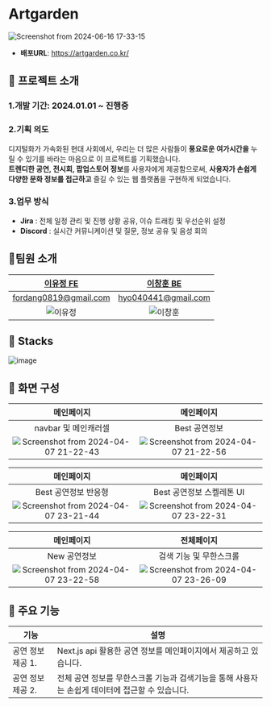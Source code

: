 # Artgarden

![Screenshot from 2024-06-16 17-33-15](https://github.com/FordangIT/Artgarden/assets/93567754/40e2e594-aff8-45b7-bad3-9a2583d86193)


- **배포URL**: https://artgarden.co.kr/

## 🙉 프로젝트 소개


### 1.개발 기간: 2024.01.01 ~ 진행중

### 2.기획 의도
디지털화가 가속화된 현대 사회에서, 우리는 더 많은 사람들이 **풍요로운 여가시간을** 누릴 수 있기를 바라는 마음으로 이 프로젝트를 기획했습니다. </br>
**트렌디한 공연, 전시회, 팝업스토어 정보**를 사용자에게 제공함으로써, **사용자가 손쉽게 다양한 문화 정보를 접근하고** 즐길 수 있는 웹 플랫폼을 구현하게 되었습니다.

### 3.업무 방식 
- **Jira** : 전체 일정 관리 및 진행 상황 공유, 이슈 트래킹 및 우선순위 설정 
- **Discord** : 실시간 커뮤니케이션 및 질문, 정보 공유 및 음성 회의 

## 🙉팀원 소개

|            [이유정 FE](https://github.com/FordangIT)            |           [이창훈 BE](https://github.com/ChangHoon97)            |
| :-------------------------------------------------------------: | :--------------------------------------------------------------: |
|                      fordang0819@gmail.com                      |                       hyo040441@gmail.com                        |
| ![이유정](https://avatars.githubusercontent.com/u/93567754?v=4) | ![이창훈](https://avatars.githubusercontent.com/u/118735836?v=4) |

## 🙉 Stacks
![image](https://github.com/FordangIT/Artgarden/assets/93567754/e7d3e996-3b64-4c3d-aae8-4168993a9ae6)


## 🙉 화면 구성

|                                                             메인페이지                                                              |                                                             메인페이지                                                              |
| :---------------------------------------------------------------------------------------------------------------------------------: | :---------------------------------------------------------------------------------------------------------------------------------: |
|                                                        navbar 및 메인캐러셀                                                         |                                                            Best 공연정보                                                            |
| ![Screenshot from 2024-04-07 21-22-43](https://github.com/FordangIT/Artgarden/assets/93567754/3084abc2-194e-4ab4-8c38-792072d11581) | ![Screenshot from 2024-04-07 21-22-56](https://github.com/FordangIT/Artgarden/assets/93567754/89c3c76a-b835-4bb9-b3a3-004b2c567ecf) |

|                                                             메인페이지                                                              |                                                             메인페이지                                                              |
| :---------------------------------------------------------------------------------------------------------------------------------: | :---------------------------------------------------------------------------------------------------------------------------------: |
|                                                        Best 공연정보 반응형                                                         |                                                      Best 공연정보 스켈레톤 UI                                                      |
| ![Screenshot from 2024-04-07 23-21-44](https://github.com/FordangIT/Artgarden/assets/93567754/dace54d4-712e-42e4-b9dc-a6a9e7841e34) | ![Screenshot from 2024-04-07 23-22-31](https://github.com/FordangIT/Artgarden/assets/93567754/f91d1444-4fe3-41bb-9669-d3bd1e420e88) |

|                                                             메인페이지                                                              |                                                             전체페이지                                                              |
| :---------------------------------------------------------------------------------------------------------------------------------: | :---------------------------------------------------------------------------------------------------------------------------------: |
|                                                            New 공연정보                                                             |                                                       검색 기능 및 무한스크롤                                                       |
| ![Screenshot from 2024-04-07 23-22-58](https://github.com/FordangIT/Artgarden/assets/93567754/0524c87c-ecb0-4032-8711-f317a026a32c) | ![Screenshot from 2024-04-07 23-26-09](https://github.com/FordangIT/Artgarden/assets/93567754/cdb43b5f-b9cc-4185-adc5-bb6f64ec93c5) |

## 🙉 주요 기능

| 기능              | 설명                                                                                            |
| ----------------- | ----------------------------------------------------------------------------------------------- |
| 공연 정보 제공 1. | Next.js api 활용한 공연 정보를 메인페이지에서 제공하고 있습니다.                                |
| 공연 정보 제공 2. | 전체 공연 정보를 무한스크롤 기능과 검색기능을 통해 사용자는 손쉽게 데이터에 접근할 수 있습니다. |


